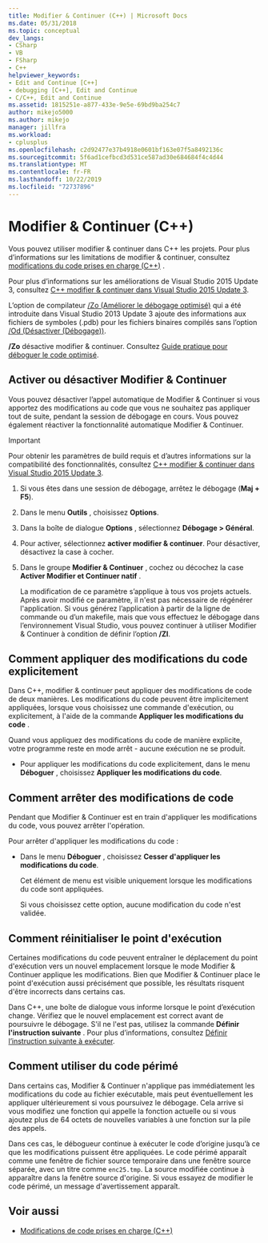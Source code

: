 ```yaml
---
title: Modifier & Continuer (C++) | Microsoft Docs
ms.date: 05/31/2018
ms.topic: conceptual
dev_langs:
- CSharp
- VB
- FSharp
- C++
helpviewer_keywords:
- Edit and Continue [C++]
- debugging [C++], Edit and Continue
- C/C++, Edit and Continue
ms.assetid: 1815251e-a877-433e-9e5e-69bd9ba254c7
author: mikejo5000
ms.author: mikejo
manager: jillfra
ms.workload:
- cplusplus
ms.openlocfilehash: c2d92477e37b4918e0601bf163e07f5a8492136c
ms.sourcegitcommit: 5f6ad1cefbcd3d531ce587ad30e684684f4c4d44
ms.translationtype: MT
ms.contentlocale: fr-FR
ms.lasthandoff: 10/22/2019
ms.locfileid: "72737896"
---
```

# <a name="edit-and-continue-c"></a>Modifier & Continuer (C++)
Vous pouvez utiliser modifier & continuer dans C++ les projets. Pour plus d’informations sur les limitations de modifier & continuer, consultez [modifications du code prises en charge (C++)](../debugger/supported-code-changes-cpp.md) .

Pour plus d’informations sur les améliorations de Visual Studio 2015 Update 3, consultez [ C++ modifier & continuer dans Visual Studio 2015 Update 3](https://devblogs.microsoft.com/cppblog/c-edit-and-continue-in-visual-studio-2015-update-3/).

 L’option de compilateur [/Zo (Améliorer le débogage optimisé)](/cpp/build/reference/zo-enhance-optimized-debugging) qui a été introduite dans Visual Studio 2013 Update 3 ajoute des informations aux fichiers de symboles (.pdb) pour les fichiers binaires compilés sans l’option [/Od (Désactiver (Débogage))](https://msdn.microsoft.com/library/aafb762y.aspx).

 **/Zo** désactive modifier & continuer. Consultez [Guide pratique pour déboguer le code optimisé](../debugger/how-to-debug-optimized-code.md).

## <a name="BKMK_Enable_or_disable_automatic_invocation_of_Edit_and_Continue"></a> Activer ou désactiver Modifier & Continuer
 Vous pouvez désactiver l’appel automatique de Modifier & Continuer si vous apportez des modifications au code que vous ne souhaitez pas appliquer tout de suite, pendant la session de débogage en cours. Vous pouvez également réactiver la fonctionnalité automatique Modifier & Continuer.

> [!IMPORTANT]
> Pour obtenir les paramètres de build requis et d’autres informations sur la compatibilité des fonctionnalités, consultez [ C++ modifier & continuer dans Visual Studio 2015 Update 3](https://devblogs.microsoft.com/cppblog/c-edit-and-continue-in-visual-studio-2015-update-3/).

1. Si vous êtes dans une session de débogage, arrêtez le débogage (**Maj + F5**).

2. Dans le menu **Outils** , choisissez **Options**.

3. Dans la boîte de dialogue **Options** , sélectionnez **Débogage > Général**.

4. Pour activer, sélectionnez **activer modifier & continuer**. Pour désactiver, désactivez la case à cocher.

5. Dans le groupe **Modifier &amp; Continuer** , cochez ou décochez la case **Activer Modifier et Continuer natif** .

   La modification de ce paramètre s’applique à tous vos projets actuels. Après avoir modifié ce paramètre, il n'est pas nécessaire de régénérer l'application. Si vous générez l’application à partir de la ligne de commande ou d’un makefile, mais que vous effectuez le débogage dans l’environnement Visual Studio, vous pouvez continuer à utiliser Modifier & Continuer à condition de définir l’option **/ZI**.

## <a name="BKMK_How_to_apply_code_changes_explicitly"></a> Comment appliquer des modifications du code explicitement
 Dans C++, modifier & continuer peut appliquer des modifications de code de deux manières. Les modifications du code peuvent être implicitement appliquées, lorsque vous choisissez une commande d'exécution, ou explicitement, à l'aide de la commande **Appliquer les modifications du code** .

 Quand vous appliquez des modifications du code de manière explicite, votre programme reste en mode arrêt - aucune exécution ne se produit.

- Pour appliquer les modifications du code explicitement, dans le menu **Déboguer** , choisissez **Appliquer les modifications du code**.

## <a name="BKMK_How_to_stop_code_changes"></a> Comment arrêter des modifications de code
 Pendant que Modifier & Continuer est en train d'appliquer les modifications du code, vous pouvez arrêter l'opération.

 Pour arrêter d'appliquer les modifications du code :

- Dans le menu **Déboguer** , choisissez **Cesser d'appliquer les modifications du code**.

  Cet élément de menu est visible uniquement lorsque les modifications du code sont appliquées.

  Si vous choisissez cette option, aucune modification du code n'est validée.

## <a name="BKMK_How_to_reset_the_point_of_execution"></a> Comment réinitialiser le point d'exécution
 Certaines modifications du code peuvent entraîner le déplacement du point d'exécution vers un nouvel emplacement lorsque le mode Modifier & Continuer applique les modifications. Bien que Modifier & Continuer place le point d'exécution aussi précisément que possible, les résultats risquent d'être incorrects dans certains cas.

 Dans C++, une boîte de dialogue vous informe lorsque le point d’exécution change. Vérifiez que le nouvel emplacement est correct avant de poursuivre le débogage. S'il ne l'est pas, utilisez la commande **Définir l'instruction suivante** . Pour plus d’informations, consultez [Définir l’instruction suivante à exécuter](https://msdn.microsoft.com/library/y740d9d3.aspx#BKMK_Set_the_next_statement_to_execute).

## <a name="BKMK_How_to_work_with_stale_code"></a> Comment utiliser du code périmé
 Dans certains cas, Modifier & Continuer n'applique pas immédiatement les modifications du code au fichier exécutable, mais peut éventuellement les appliquer ultérieurement si vous poursuivez le débogage. Cela arrive si vous modifiez une fonction qui appelle la fonction actuelle ou si vous ajoutez plus de 64 octets de nouvelles variables à une fonction sur la pile des appels.

 Dans ces cas, le débogueur continue à exécuter le code d’origine jusqu’à ce que les modifications puissent être appliquées. Le code périmé apparaît comme une fenêtre de fichier source temporaire dans une fenêtre source séparée, avec un titre comme `enc25.tmp`. La source modifiée continue à apparaître dans la fenêtre source d'origine. Si vous essayez de modifier le code périmé, un message d'avertissement apparaît.

## <a name="see-also"></a>Voir aussi
- [Modifications de code prises en charge (C++)](../debugger/supported-code-changes-cpp.md)